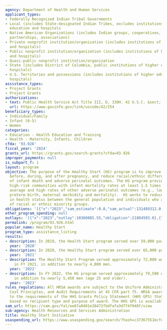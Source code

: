 ```yaml
---
agency: Department of Health and Human Services
applicant_types:
- Federally Recognized Indian Tribal Governments
- Local (includes State-designated Indian Tribes, excludes institutions of higher
  education and hospitals
- Native American Organizations (includes Indian groups, cooperatives, corporations,
  partnerships, associations)
- Private nonprofit institution/organization (includes institutions of higher education
  and hospitals)
- Public nonprofit institution/organization (includes institutions of higher education
  and hospitals)
- Quasi-public nonprofit institution/organization
- State (includes District of Columbia, public institutions of higher education and
  hospitals)
- U.S. Territories and possessions (includes institutions of higher education and
  hospitals)
assistance_types:
- Project Grants
- Project Grants
authorizations:
- text: Public Health Service Act Title III, D, 330H. 42 U.S.C. &sect; 254C-8.
  url: https://www.govinfo.gov/link/uscode/42/254
beneficiary_types:
- Individual/Family
- Infant (0-5)
- Women
categories:
- Education - Health Education and Training
- Health - Maternity, Infants, Children
cfda: '93.926'
fiscal_year: '2024'
grants_url: https://grants.gov/search-grants?cfda=93.926
improper_payments: null
is_subpart_f: 1
layout: program
objective: The purpose of the Healthy Start (HS) program is to improve health outcomes
  before, during, and after pregnancy, and reduce racial/ethnic differences in rates
  of infant death and adverse perinatal outcomes. The HS program provides grants to
  high-risk communities with infant mortality rates at least 1.5 times the U.S. national
  average and high rates of other adverse perinatal outcomes (e.g., low birthweight,
  preterm birth, maternal morbidity and mortality).  HS works to reduce the disparity
  in health status between the general population and individuals who are members
  of racial or ethnic minority groups.
obligations: '[{"x":"2023","sam_estimate":0.0,"sam_actual":131489312.0,"usa_spending_actual":131582609.83},{"x":"2024","sam_estimate":0.0,"sam_actual":131777898.0,"usa_spending_actual":132379742.3},{"x":"2025","sam_estimate":0.0,"sam_actual":131913895.0,"usa_spending_actual":49449996.9}]'
other_program_spending: null
outlays: '[{"x":"2023","outlay":10360885.55,"obligation":21804593.0},{"x":"2024","outlay":12104847.36,"obligation":35009385.0},{"x":"2025","outlay":0.0,"obligation":180791.0}]'
permalink: /program/93.926.html
popular_name: Healthy Start
program_type: assistance_listing
results:
- description: In 2019, the Health Start program served over 59,000 participants.
  year: '2020'
- description: In 2020, the Healthy Start program served over 65,000 participants.
  year: '2021'
- description: The Healthy Start Program served approximately 72,000 women and children
    in FY 2021, in addition to nearly 4,800 men.
  year: '2022'
- description: In FY 2022, the HS program served approximately 79,500 women and children,
    in addition to nearly 5,450 men (age 25 and older).
  year: '2023'
rules_regulations: All HRSA awards are subject to the Uniform Administrative Requirements,
  Cost Principles, and Audit Requirements at 45 CFR part 75. HRSA awards are subject
  to the requirements of the HHS Grants Policy Statement (HHS GPS) that are applicable
  based on recipient type and purpose of award. The HHS GPS is available at https://www.hhs.gov/sites/default/files/hhs-grants-policy-statement-october-2024.pdf.
sam_url: https://sam.gov/fal/ee67a8401e38472fbdfafa3d774f948f/view
sub-agency: Health Resources and Services Administration
title: Healthy Start Initiative
usaspending_url: https://www.usaspending.gov/search/?hash=c37367551bcfe64f0a62eb16e803a803
---
```

